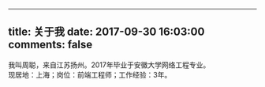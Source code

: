 ﻿---

title: 关于我
date: 2017-09-30 16:03:00
comments: false
---

我叫周聪，来自江苏扬州。2017年毕业于安徽大学网络工程专业。  
现居地：上海；岗位：前端工程师；工作经验：3年。  